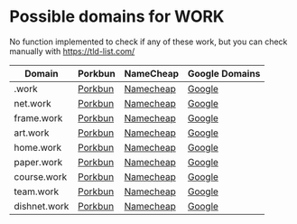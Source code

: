 # Possible domains for WORK

No function implemented to check if any of these work, but you can check manually with https://tld-list.com/

| Domain | Porkbun | NameCheap | Google Domains |
|---|---|---|---|
| .work | [Porkbun](https://porkbun.com/checkout/search?prb=e814663da1&tlds=&idnLanguage=&search=search&q=.work) | [Namecheap](https://www.namecheap.com/domains/registration/results/?domain=.work) | [Google](https://domains.google.com/registrar/search?searchTerm=.work) |
| net.work | [Porkbun](https://porkbun.com/checkout/search?prb=e814663da1&tlds=&idnLanguage=&search=search&q=net.work) | [Namecheap](https://www.namecheap.com/domains/registration/results/?domain=net.work) | [Google](https://domains.google.com/registrar/search?searchTerm=net.work) |
| frame.work | [Porkbun](https://porkbun.com/checkout/search?prb=e814663da1&tlds=&idnLanguage=&search=search&q=frame.work) | [Namecheap](https://www.namecheap.com/domains/registration/results/?domain=frame.work) | [Google](https://domains.google.com/registrar/search?searchTerm=frame.work) |
| art.work | [Porkbun](https://porkbun.com/checkout/search?prb=e814663da1&tlds=&idnLanguage=&search=search&q=art.work) | [Namecheap](https://www.namecheap.com/domains/registration/results/?domain=art.work) | [Google](https://domains.google.com/registrar/search?searchTerm=art.work) |
| home.work | [Porkbun](https://porkbun.com/checkout/search?prb=e814663da1&tlds=&idnLanguage=&search=search&q=home.work) | [Namecheap](https://www.namecheap.com/domains/registration/results/?domain=home.work) | [Google](https://domains.google.com/registrar/search?searchTerm=home.work) |
| paper.work | [Porkbun](https://porkbun.com/checkout/search?prb=e814663da1&tlds=&idnLanguage=&search=search&q=paper.work) | [Namecheap](https://www.namecheap.com/domains/registration/results/?domain=paper.work) | [Google](https://domains.google.com/registrar/search?searchTerm=paper.work) |
| course.work | [Porkbun](https://porkbun.com/checkout/search?prb=e814663da1&tlds=&idnLanguage=&search=search&q=course.work) | [Namecheap](https://www.namecheap.com/domains/registration/results/?domain=course.work) | [Google](https://domains.google.com/registrar/search?searchTerm=course.work) |
| team.work | [Porkbun](https://porkbun.com/checkout/search?prb=e814663da1&tlds=&idnLanguage=&search=search&q=team.work) | [Namecheap](https://www.namecheap.com/domains/registration/results/?domain=team.work) | [Google](https://domains.google.com/registrar/search?searchTerm=team.work) |
| dishnet.work | [Porkbun](https://porkbun.com/checkout/search?prb=e814663da1&tlds=&idnLanguage=&search=search&q=dishnet.work) | [Namecheap](https://www.namecheap.com/domains/registration/results/?domain=dishnet.work) | [Google](https://domains.google.com/registrar/search?searchTerm=dishnet.work) |
